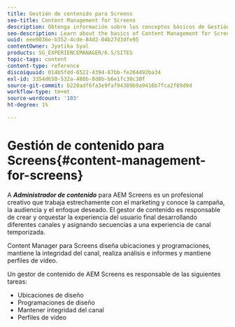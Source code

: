 ```yaml
---
title: Gestión de contenido para Screens
seo-title: Content Management for Screens
description: Obtenga información sobre los conceptos básicos de Gestión de contenido para Screens.
seo-description: Learn about the basics of Content Management for Screens.
uuid: eee0036e-b352-4cde-84d2-04b27d3dfe95
contentOwner: Jyotika Syal
products: SG_EXPERIENCEMANAGER/6.5/SITES
topic-tags: content
content-type: reference
discoiquuid: 014b5fdd-6522-4394-87bb-fe264492ba34
exl-id: 3354d650-532a-488b-8d8b-b6e1fc30c30f
source-git-commit: b220adf6fa3e9faf94389b9a9416b7fca2f89d9d
workflow-type: tm+mt
source-wordcount: '103'
ht-degree: 1%

---
```


# Gestión de contenido para Screens{#content-management-for-screens}

A ***Administrador de contenido*** para AEM Screens es un profesional creativo que trabaja estrechamente con el marketing y conoce la campaña, la audiencia y el enfoque deseado. El gestor de contenido es responsable de crear y orquestar la experiencia del usuario final desarrollando diferentes canales y asignando secuencias a una experiencia de canal temporizada.

Content Manager para Screens diseña ubicaciones y programaciones, mantiene la integridad del canal, realiza análisis e informes y mantiene perfiles de vídeo.

Un gestor de contenido de AEM Screens es responsable de las siguientes tareas:

* Ubicaciones de diseño
* Programaciones de diseño
* Mantener integridad del canal
* Perfiles de vídeo
